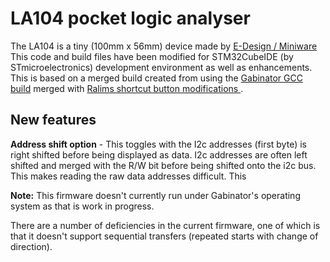 # LA104 pocket logic analyser

The LA104 is a tiny (100mm x 56mm) device made by 
[E-Design / Miniware](http://www.miniware.com.cn/product/signal-analyzer/)
This code and build files have been modified for STM32CubeIDE (by STmicroelectronics) development environment as well as enhancements. This is based on a merged build created from using the [Gabinator GCC build](https://github.com/gabonator/LA104) merged with [Ralims shortcut button modifications ](https://github.com/Ralim/LA104).


## New features
 
**Address shift option** - This toggles with the I2c addresses (first byte) is right shifted before being displayed as data.
I2c addresses are often left shifted and merged with the R/W bit before being shifted onto the i2c bus. This makes reading the raw data addresses difficult. This 

**Note:** This firmware doesn't currently run under Gabinator's operating system as that is work in progress.

There are a number of deficiencies in the current firmware, one of which is that it doesn't support sequential transfers (repeated starts with change of direction).

